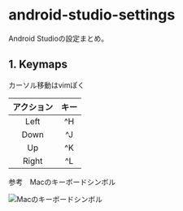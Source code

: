 # android-studio-settings

Android Studioの設定まとめ。

## 1. Keymaps

カーソル移動はvimぽく

|アクション|キー|
|:---:|:---:|
|Left|^H|
|Down|^J|
|Up|^K|
|Right|^L|

参考　Macのキーボードシンボル

![Macのキーボードシンボル](https://dl.dropboxusercontent.com/u/4509802/image/mac-keyboard-symbol.png)


